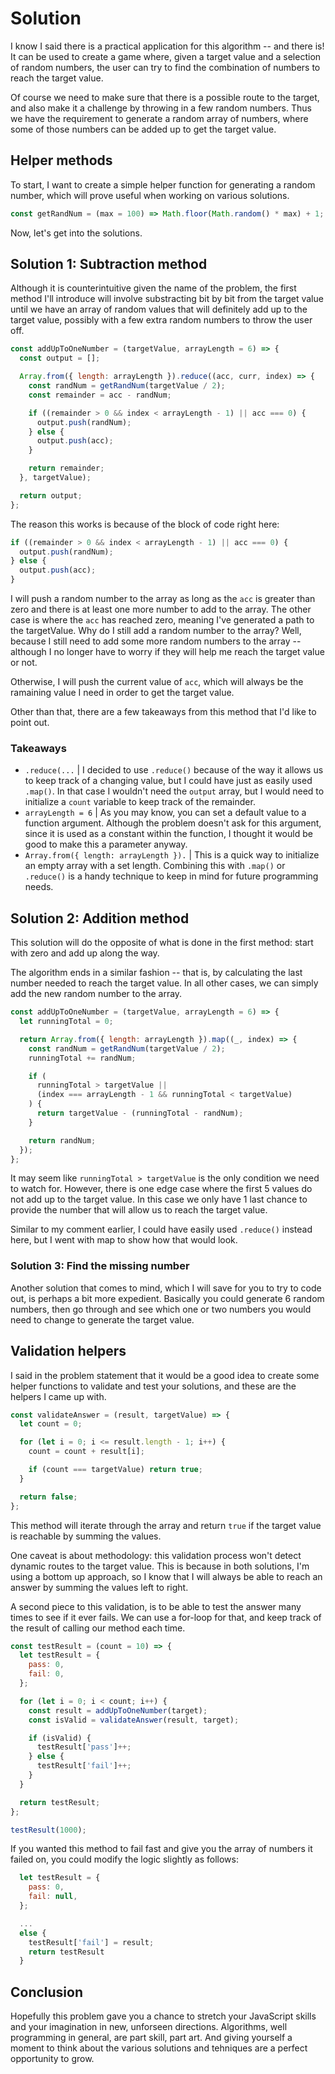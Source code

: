 # Solution

I know I said there is a practical application for this algorithm -- and there is! It can be used to create a game where, given a target value and a selection of random numbers, the user can try to find the combination of numbers to reach the target value.

Of course we need to make sure that there is a possible route to the target, and also make it a challenge by throwing in a few random numbers. Thus we have the requirement to generate a random array of numbers, where some of those numbers can be added up to get the target value.

## Helper methods

To start, I want to create a simple helper function for generating a random number, which will prove useful when working on various solutions.

```js
const getRandNum = (max = 100) => Math.floor(Math.random() * max) + 1;
```

Now, let's get into the solutions.

## Solution 1: Subtraction method

Although it is counterintuitive given the name of the problem, the first method I'll introduce will involve substracting bit by bit from the target value until we have an array of random values that will definitely add up to the target value, possibly with a few extra random numbers to throw the user off.

```js
const addUpToOneNumber = (targetValue, arrayLength = 6) => {
  const output = [];

  Array.from({ length: arrayLength }).reduce((acc, curr, index) => {
    const randNum = getRandNum(targetValue / 2);
    const remainder = acc - randNum;

    if ((remainder > 0 && index < arrayLength - 1) || acc === 0) {
      output.push(randNum);
    } else {
      output.push(acc);
    }

    return remainder;
  }, targetValue);

  return output;
};
```

The reason this works is because of the block of code right here:

```js
if ((remainder > 0 && index < arrayLength - 1) || acc === 0) {
  output.push(randNum);
} else {
  output.push(acc);
}
```

I will push a random number to the array as long as the `acc` is greater than zero and there is at least one more number to add to the array. The other case is where the `acc` has reached zero, meaning I've generated a path to the targetValue. Why do I still add a random number to the array? Well, because I still need to add some more random numbers to the array -- although I no longer have to worry if they will help me reach the target value or not.

Otherwise, I will push the current value of `acc`, which will always be the ramaining value I need in order to get the target value.

Other than that, there are a few takeaways from this method that I'd like to point out.

### Takeaways

- `.reduce(...` | I decided to use `.reduce()` because of the way it allows us to keep track of a changing value, but I could have just as easily used `.map()`. In that case I wouldn't need the `output` array, but I would need to initialize a `count` variable to keep track of the remainder.
- `arrayLength = 6` | As you may know, you can set a default value to a function argument. Although the problem doesn't ask for this argument, since it is used as a constant within the function, I thought it would be good to make this a parameter anyway.
- `Array.from({ length: arrayLength }).` | This is a quick way to initialize an empty array with a set length. Combining this with `.map()` or `.reduce()` is a handy technique to keep in mind for future programming needs.

## Solution 2: Addition method

This solution will do the opposite of what is done in the first method: start with zero and add up along the way.

The algorithm ends in a similar fashion -- that is, by calculating the last number needed to reach the target value. In all other cases, we can simply add the new random number to the array.

```js
const addUpToOneNumber = (targetValue, arrayLength = 6) => {
  let runningTotal = 0;

  return Array.from({ length: arrayLength }).map((_, index) => {
    const randNum = getRandNum(targetValue / 2);
    runningTotal += randNum;

    if (
      runningTotal > targetValue ||
      (index === arrayLength - 1 && runningTotal < targetValue)
    ) {
      return targetValue - (runningTotal - randNum);
    }

    return randNum;
  });
};
```

It may seem like `runningTotal > targetValue` is the only condition we need to watch for. However, there is one edge case where the first 5 values do not add up to the target value. In this case we only have 1 last chance to provide the number that will allow us to reach the target value.

Similar to my comment earlier, I could have easily used `.reduce()` instead here, but I went with map to show how that would look.

### Solution 3: Find the missing number

Another solution that comes to mind, which I will save for you to try to code out, is perhaps a bit more expedient. Basically you could generate 6 random numbers, then go through and see which one or two numbers you would need to change to generate the target value.

## Validation helpers

I said in the problem statement that it would be a good idea to create some helper functions to validate and test your solutions, and these are the helpers I came up with.

```js
const validateAnswer = (result, targetValue) => {
  let count = 0;

  for (let i = 0; i <= result.length - 1; i++) {
    count = count + result[i];

    if (count === targetValue) return true;
  }

  return false;
};
```

This method will iterate through the array and return `true` if the target value is reachable by summing the values.

One caveat is about methodology: this validation process won't detect dynamic routes to the target value. This is because in both solutions, I'm using a bottom up approach, so I know that I will always be able to reach an answer by summing the values left to right.

A second piece to this validation, is to be able to test the answer many times to see if it ever fails. We can use a for-loop for that, and keep track of the result of calling our method each time.

```js
const testResult = (count = 10) => {
  let testResult = {
    pass: 0,
    fail: 0,
  };

  for (let i = 0; i < count; i++) {
    const result = addUpToOneNumber(target);
    const isValid = validateAnswer(result, target);

    if (isValid) {
      testResult['pass']++;
    } else {
      testResult['fail']++;
    }
  }

  return testResult;
};

testResult(1000);
```

If you wanted this method to fail fast and give you the array of numbers it failed on, you could modify the logic slightly as follows:

```js
  let testResult = {
    pass: 0,
    fail: null,
  };

  ...
  else {
    testResult['fail'] = result;
    return testResult
  }
```

## Conclusion

Hopefully this problem gave you a chance to stretch your JavaScript skills and your imagination in new, unforseen directions. Algorithms, well programming in general, are part skill, part art. And giving yourself a moment to think about the various solutions and tehniques are a perfect opportunity to grow.

